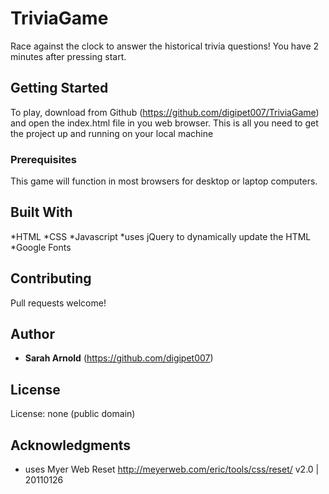 # TriviaGame

Race against the clock to answer the historical trivia questions! You have 2 minutes after pressing start.


## Getting Started

To play, download from Github (https://github.com/digipet007/TriviaGame) and open the index.html file in you web browser. This is all you need to get the project up and running on your local machine

### Prerequisites

This game will function in most browsers for desktop or laptop computers.

## Built With

*HTML
*CSS
*Javascript
*uses jQuery to dynamically update the HTML
*Google Fonts

## Contributing

Pull requests welcome!

## Author

* **Sarah Arnold** (https://github.com/digipet007)

## License

License: none (public domain)

## Acknowledgments

* uses Myer Web Reset
http://meyerweb.com/eric/tools/css/reset/ 
   v2.0 | 20110126
   

